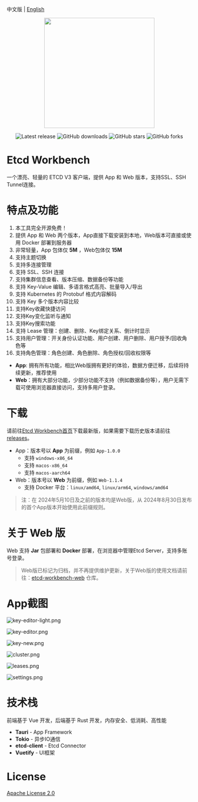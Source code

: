 中文版 | [English](./README.md)

<div align=center>
<img src=app/src-tauri/icons/macos/icon.png width=300/>
</div>

<div align=center>

![Latest release](https://img.shields.io/github/release/tzfun/etcd-workbench) ![GitHub downloads](https://img.shields.io/github/downloads/tzfun/etcd-workbench/total) ![GitHub stars](https://img.shields.io/github/stars/tzfun/etcd-workbench) ![GitHub forks](https://img.shields.io/github/forks/tzfun/etcd-workbench)

</div>

# Etcd Workbench

一个漂亮、轻量的 ETCD V3 客户端，提供 App 和 Web 版本，支持SSL、SSH Tunnel连接。

# 特点及功能

1. 本工具完全开源免费！
2. 提供 App 和 Web 两个版本，App直接下载安装到本地，Web版本可直接或使用 Docker 部署到服务器
3. 非常轻量，App 包体仅 **5M** ，Web包体仅 **15M**
4. 支持主题切换
5. 支持多连接管理
6. 支持 SSL、SSH 连接
7. 支持集群信息查看、版本压缩、数据备份等功能
8. 支持 Key-Value 编辑、多语言格式高亮、批量导入/导出
9. 支持 Kubernetes 的 Protobuf 格式内容解码
10. 支持 Key 多个版本内容比较
11. 支持Key收藏快捷访问
12. 支持Key变化监听与通知
13. 支持Key搜索功能
14. 支持 Lease 管理：创建、删除、Key绑定关系、倒计时显示
15. 支持用户管理：开关身份认证功能、用户创建、用户删除、用户授予/回收角色等
16. 支持角色管理：角色创建、角色删除、角色授权/回收权限等

- **App**: 拥有所有功能，相比Web版拥有更好的体验，数据方便迁移，后续将持续更新，推荐使用
- **Web**：拥有大部分功能，少部分功能不支持（例如数据备份等），用户无需下载可使用浏览器直接访问，支持多用户登录。

# 下载

请前往[Etcd Workbench首页](https://tzfun.github.io/etcd-workbench/)下载最新版，如果需要下载历史版本请前往[releases](https://github.com/tzfun/etcd-workbench/releases)。

- App：版本号以 **App** 为前缀，例如 `App-1.0.0`
    - 支持 `windows-x86_64`
    - 支持 `macos-x86_64`
    - 支持 `macos-aarch64`
- Web：版本号以 **Web** 为前缀，例如 `Web-1.1.4`
    - 支持 Docker 平台：`linux/amd64`, `linux/arm64`, `windows/amd64`

> 注：在 2024年5月10日及之前的版本均是Web版，从 2024年8月30日发布的首个App版本开始使用此前缀规则。

# 关于 Web 版

Web 支持 **Jar** 包部署和 **Docker** 部署，在浏览器中管理Etcd Server，支持多账号登录。

> Web版已标记为归档，并不再提供维护更新，关于Web版的使用文档请前往：[etcd-workbench-web](https://github.com/tzfun/etcd-workbench-web/) 仓库。

# App截图

![key-editor-light.png](screenshot/app/key-editor-light.png)

![key-editor.png](screenshot/app/key-editor.png)

![key-new.png](screenshot/app/key-new.png)

![cluster.png](screenshot/app/cluster.png)

![leases.png](screenshot/app/leases.png)

![settings.png](screenshot/app/settings.png)

# 技术栈

前端基于 Vue 开发，后端基于 Rust 开发，内存安全、低消耗、高性能

- **Tauri** - App Framework
- **Tokio** - 异步IO通信
- **etcd-client** - Etcd Connector
- **Vuetify** - UI框架

# License

[Apache License 2.0](LICENSE)